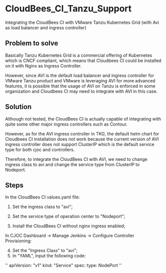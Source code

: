# CloudBees_CI_Tanzu_Support
Integrating the CloudBees CI with VMware Tanzu Kubernetes Grid (with Avi as load balancer and ingress controller)

## Problem to solve

Basically Tanzu Kubernetes Grid is a commercial offering of Kubernetes which is CNCF compliant, which means that Cloudbees CI could be installed on it with Nginx as Ingress Controller. 

However, since AVI is the default load balancer and ingress controller for VMware Tanzu product and VMware is leveraging AVI for more advanced features, it is possible that the usage of AVI on Tanzu is enforced in some organization and Cloudbees CI may need to integrate with AVI in this case. 

## Solution

Although not tested, the CloudBees CI is actually capable of integrating with quite some other major ingress controllers such as Contour. 

However, as for the AVI ingress controller in TKG, the default helm chart for Cloudbees CI installation does not work because the current version of AVI ingress controller does not support ClusterIP which is the default service type for both cjoc and controllers. 

Therefore, to integrate the CloudBees CI with AVI, we need to change ingress class to avi and change the service type from ClusterIP to Nodeport. 

## Steps

In the CloudBees CI values.yaml file: 

1. Set the ingress class to "avi";
2. Set the service type of operation center to "Nodeport";

3. Install the CloudBees CI without nginx ingress enabled;

In CJOC Dashboard -> Manage Jenkins -> Configure Controller Provisioning:

4. Set the "Ingress Class" to "avi"; 
5. In "YAML", input the following code:

''
apiVersion: "v1"
kind: "Service"
spec:
  type: NodePort
''



